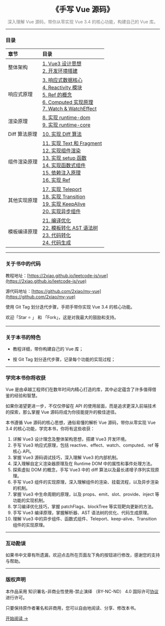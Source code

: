 <!-- <p align="center">
  <img src="../../assets/image/react-logo.png" alt="logo" height="360"/>
</p> -->
<p align="center"><font size=5><b>《手写 Vue 源码》</b></font></p>
<p align="center"><font color=gray>深入理解 Vue 源码，带你从零实现 Vue 3.4 的核心功能，构建自己的 Vue 库。</font></p>

---

### 目录

| 章节          | 目录                                                                                                                                                                                                                                                                                                                                                                                                                                                       |
| :------------ | :--------------------------------------------------------------------------------------------------------------------------------------------------------------------------------------------------------------------------------------------------------------------------------------------------------------------------------------------------------------------------------------------------------------------------------------------------------- |
| 整体架构      | [1. Vue3 设计思想](https://2xiao.github.io/leetcode-js/vue/1.html) <br> [2. 开发环境搭建](https://2xiao.github.io/leetcode-js/vue/2.html)                                                                                                                                                                                                                                                                                                                  |
| 响应式原理    | [3. 响应式数据核心](https://2xiao.github.io/leetcode-js/vue/3.html) <br> [4. Reactivity 模块](https://2xiao.github.io/leetcode-js/vue/4.html) <br> [5. Ref 的概念](https://2xiao.github.io/leetcode-js/vue/5.html) <br> [6. Computed 实现原理](https://2xiao.github.io/leetcode-js/vue/6.html) <br> [7. Watch & WatchEffect](https://2xiao.github.io/leetcode-js/vue/7.html)                                                                               |
| 渲染原理      | [8. 实现 runtime-dom](https://2xiao.github.io/leetcode-js/vue/8.html) <br> [9. 实现 runtime-core](https://2xiao.github.io/leetcode-js/vue/9.html)                                                                                                                                                                                                                                                                                                          |
| Diff 算法原理 | [10. 实现 Diff 算法](https://2xiao.github.io/leetcode-js/vue/10.html)                                                                                                                                                                                                                                                                                                                                                                                      |
| 组件渲染原理  | [11. 实现 Text 和 Fragment](https://2xiao.github.io/leetcode-js/vue/11.html) <br> [12. 实现组件渲染](https://2xiao.github.io/leetcode-js/vue/12.html) <br> [13. 实现 setup 函数](https://2xiao.github.io/leetcode-js/vue/13.html) <br> [14. 实现函数式组件](https://2xiao.github.io/leetcode-js/vue/14.html) <br> [15. 依赖注入原理](https://2xiao.github.io/leetcode-js/vue/15.html) <br> [16. 实现 Ref](https://2xiao.github.io/leetcode-js/vue/16.html) |
| 其他实现原理  | [17. 实现 Teleport](https://2xiao.github.io/leetcode-js/vue/17.html) <br> [18. 实现 Transition](https://2xiao.github.io/leetcode-js/vue/18.html) <br> [19. 实现 KeepAlive](https://2xiao.github.io/leetcode-js/vue/19.html) <br> [20. 实现异步组件](https://2xiao.github.io/leetcode-js/vue/20.html)                                                                                                                                                       |
| 模板编译原理  | [21. 编译优化](https://2xiao.github.io/leetcode-js/vue/21.html) <br> [22. 模板转化 AST 语法树](https://2xiao.github.io/leetcode-js/vue/22.html) <br> [23. 代码转化](https://2xiao.github.io/leetcode-js/vue/23.html) <br> [24. 代码生成](https://2xiao.github.io/leetcode-js/vue/24.html)                                                                                                                                                                  |

---

### 关于书中的代码

教程地址：[https://2xiao.github.io/leetcode-js/vue](https://2xiao.github.io/leetcode-js/vue)

源代码地址：[https://github.com/2xiao/my-vue](https://github.com/2xiao/my-vue)

使用 Git Tag 划分迭代步骤，手把手带你实现 Vue 3.4 的核心功能。

欢迎「Star ⭐️ 」 和 「Fork」，这是对我最大的鼓励和支持。

---

### 关于本书的特色

- 教程详细，带你构建自己的 Vue 库；

- 按 Git Tag 划分迭代步骤，记录每个功能的实现过程；

---

### 学完本书你将收获

Vue 是由卓越工程师们在数年时间内精心打造的库，其中必定蕴含了许多值得借鉴的经验和智慧。

如果你渴望更进一步，不仅仅停留在 API 的使用层面，而是追求更深入前端技术的探索，那么掌握 Vue 源码将成为你技能提升的极佳途径。

本书遵循 Vue 源码的核心思想，通俗易懂的解析 Vue 源码，带你从零实现 Vue 3.4 的核心功能，学完本书，你将有这些收获：

1. 详解 Vue3 设计理念及整体架构思想，搭建 Vue3 开发环境。
2. 手写 Vue3 响应式原理，包括 reactive、effect、watch、computed、ref 等核心 API。
3. 掌握 Vue3 源码调试技巧，深入理解 Vue3 的内部机制。
4. 深入理解自定义渲染器原理及在 Runtime DOM 中的属性和事件处理方法。
5. 探索虚拟 DOM 的概念，手写 Vue3 中的 diff 算法以及最长递增子序列实现原理。
6. 手写 Vue3 组件的实现原理，深入理解组件的渲染、挂载流程，以及异步渲染的机制。
7. 掌握 Vue3 中生命周期的原理，以及 props、emit、slot、provide、inject 等功能的实现机制。
8. 学习编译优化技巧，掌握 patchFlags、blockTree 等实现靶向更新的方法。
9. 手写 Vue3 编译原理，掌握解析器、AST 语法树的优化、代码生成原理。
10. 理解 Vue3 中的异步组件、函数式组件、Teleport、keep-alive、Transition 组件的实现原理。

---

### 互动勘误

如果书中文章有所遗漏，欢迎点击所在页面左下角的按钮进行修改，感谢您的支持与帮助。

---

### 版权声明

本作品采用 知识署名-非商业性使用-禁止演绎 （BY-NC-ND） 4.0 国际许可[协议](https://creativecommons.org/licenses/by-nc-nd/4.0/legalcode.zh-Hans) 进行许可。

只要保持原作者署名和非商用，您可以自由地阅读、分享、修改本书。

[开始阅读 ->](https://2xiao.github.io/leetcode-js/vue/1.html)
